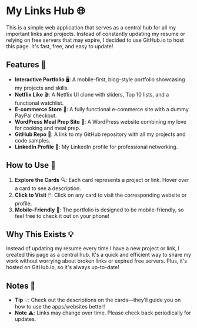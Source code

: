 # My Links Hub 🌐

This is a simple web application that serves as a central hub for all my important links and projects. Instead of constantly updating my resume or relying on free servers that may expire, I decided to use GitHub.io to host this page. It's fast, free, and easy to update!

## Features 🚀

- **Interactive Portfolio** 🖥️: A mobile-first, blog-style portfolio showcasing my projects and skills.
- **Netflix Like** 🎬: A Netflix UI clone with sliders, Top 10 lists, and a functional watchlist.
- **E-commerce Store** 🛒: A fully functional e-commerce site with a dummy PayPal checkout.
- **WordPress Meal Prep Site** 🍳: A WordPress website combining my love for cooking and meal prep.
- **GitHub Repo** 🔗: A link to my GitHub repository with all my projects and code samples.
- **LinkedIn Profile** 💼: My LinkedIn profile for professional networking.

## How to Use 📝

1. **Explore the Cards** 🔍: Each card represents a project or link. Hover over a card to see a description.
2. **Click to Visit** 🖱️: Click on any card to visit the corresponding website or profile.
3. **Mobile-Friendly** 📱: The portfolio is designed to be mobile-friendly, so feel free to check it out on your phone!

## Why This Exists 💡

Instead of updating my resume every time I have a new project or link, I created this page as a central hub. It's a quick and efficient way to share my work without worrying about broken links or expired free servers. Plus, it's hosted on GitHub.io, so it's always up-to-date!

## Notes 📌

- **Tip** 💡: Check out the descriptions on the cards—they’ll guide you on how to use the apps/websites better!
- **Note** ⚠️: Links may change over time. Please check back periodically for updates.

